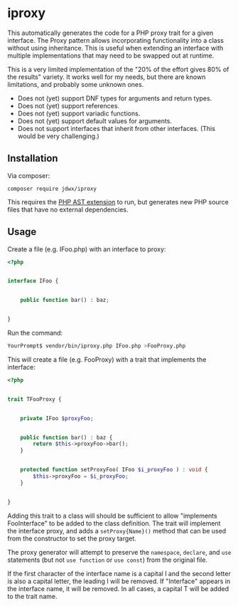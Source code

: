 # iproxy

This automatically generates the code for a PHP proxy trait for a given 
interface. The Proxy pattern allows incorporating functionality into a class 
without using inheritance.  This is useful when extending an interface
with multiple implementations that may need to be swapped out at runtime.

This is a very limited implementation of the "20% of the effort gives 80% of the 
results" variety.  It works well for my needs, but there are known limitations,
and probably some unknown ones.

* Does not (yet) support DNF types for arguments and return types.
* Does not (yet) support references.
* Does not (yet) support variadic functions.
* Does not (yet) support default values for arguments.
* Does not support interfaces that inherit from other interfaces. (This would be very challenging.)

## Installation

Via composer:

```composer require jdwx/iproxy```

This requires the [PHP AST extension](https://github.com/nikic/php-ast) to run,
but generates new PHP source files that have no external dependencies.

## Usage

Create a file (e.g. IFoo.php) with an interface to proxy:

```php
<?php


interface IFoo {


    public function bar() : baz;


}

```

Run the command:

```bash
YourPrompt$ vendor/bin/iproxy.php IFoo.php >FooProxy.php
```

This will create a file (e.g. FooProxy) with a trait that implements the
interface:

```php
<?php


trait TFooProxy {


    private IFoo $proxyFoo;


    public function bar() : baz {
        return $this->proxyFoo->bar();
    }


    protected function setProxyFoo( IFoo $i_proxyFoo ) : void {
        $this->proxyFoo = $i_proxyFoo;
    }


}
```

Adding this trait to a class will should be sufficient to allow "implements 
FooInterface" to be added to the class definition.  The trait will implement 
the interface proxy, and adds a `setProxy{Name}()` method that can be used 
from the constructor to set the proxy target.

The proxy generator will attempt to preserve the `namespace`, `declare`, 
and `use` statements (but not `use function` or `use const`) from the original
file.

If the first character of the interface name is a capital I and the second 
letter is also a capital letter, the leading I will be removed.  If 
"Interface" appears in the interface name, it will be removed.  In all cases, 
a capital T will be added to the trait name.

